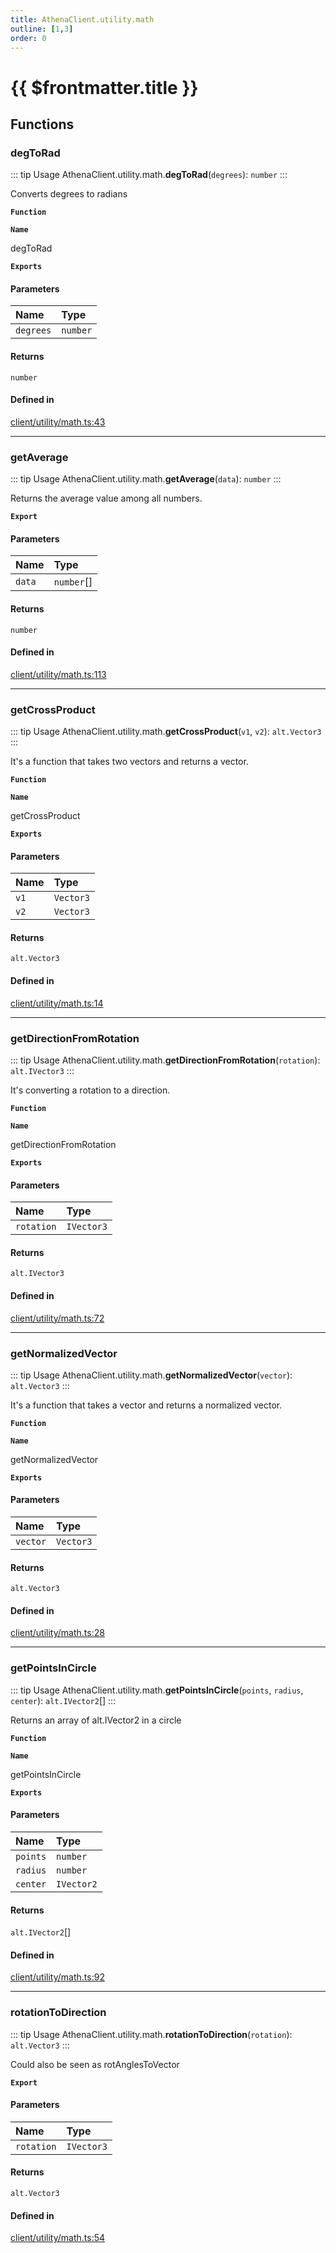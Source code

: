 ```yaml
---
title: AthenaClient.utility.math
outline: [1,3]
order: 0
---
```


# {{ $frontmatter.title }}


## Functions

### degToRad

::: tip Usage
AthenaClient.utility.math.**degToRad**(`degrees`): `number`
:::

Converts degrees to radians

**`Function`**

**`Name`**

degToRad

**`Exports`**

#### Parameters

| Name | Type |
| :------ | :------ |
| `degrees` | `number` |

#### Returns

`number`

#### Defined in

[client/utility/math.ts:43](https://github.com/Stuyk/altv-athena/blob/217ba5f/src/core/client/utility/math.ts#L43)

___

### getAverage

::: tip Usage
AthenaClient.utility.math.**getAverage**(`data`): `number`
:::

Returns the average value among all numbers.

**`Export`**

#### Parameters

| Name | Type |
| :------ | :------ |
| `data` | `number`[] |

#### Returns

`number`

#### Defined in

[client/utility/math.ts:113](https://github.com/Stuyk/altv-athena/blob/217ba5f/src/core/client/utility/math.ts#L113)

___

### getCrossProduct

::: tip Usage
AthenaClient.utility.math.**getCrossProduct**(`v1`, `v2`): `alt.Vector3`
:::

It's a function that takes two vectors and returns a vector.

**`Function`**

**`Name`**

getCrossProduct

**`Exports`**

#### Parameters

| Name | Type |
| :------ | :------ |
| `v1` | `Vector3` |
| `v2` | `Vector3` |

#### Returns

`alt.Vector3`

#### Defined in

[client/utility/math.ts:14](https://github.com/Stuyk/altv-athena/blob/217ba5f/src/core/client/utility/math.ts#L14)

___

### getDirectionFromRotation

::: tip Usage
AthenaClient.utility.math.**getDirectionFromRotation**(`rotation`): `alt.IVector3`
:::

It's converting a rotation to a direction.

**`Function`**

**`Name`**

getDirectionFromRotation

**`Exports`**

#### Parameters

| Name | Type |
| :------ | :------ |
| `rotation` | `IVector3` |

#### Returns

`alt.IVector3`

#### Defined in

[client/utility/math.ts:72](https://github.com/Stuyk/altv-athena/blob/217ba5f/src/core/client/utility/math.ts#L72)

___

### getNormalizedVector

::: tip Usage
AthenaClient.utility.math.**getNormalizedVector**(`vector`): `alt.Vector3`
:::

It's a function that takes a vector and returns a normalized vector.

**`Function`**

**`Name`**

getNormalizedVector

**`Exports`**

#### Parameters

| Name | Type |
| :------ | :------ |
| `vector` | `Vector3` |

#### Returns

`alt.Vector3`

#### Defined in

[client/utility/math.ts:28](https://github.com/Stuyk/altv-athena/blob/217ba5f/src/core/client/utility/math.ts#L28)

___

### getPointsInCircle

::: tip Usage
AthenaClient.utility.math.**getPointsInCircle**(`points`, `radius`, `center`): `alt.IVector2`[]
:::

Returns an array of alt.IVector2 in a circle

**`Function`**

**`Name`**

getPointsInCircle

**`Exports`**

#### Parameters

| Name | Type |
| :------ | :------ |
| `points` | `number` |
| `radius` | `number` |
| `center` | `IVector2` |

#### Returns

`alt.IVector2`[]

#### Defined in

[client/utility/math.ts:92](https://github.com/Stuyk/altv-athena/blob/217ba5f/src/core/client/utility/math.ts#L92)

___

### rotationToDirection

::: tip Usage
AthenaClient.utility.math.**rotationToDirection**(`rotation`): `alt.Vector3`
:::

Could also be seen as rotAnglesToVector

**`Export`**

#### Parameters

| Name | Type |
| :------ | :------ |
| `rotation` | `IVector3` |

#### Returns

`alt.Vector3`

#### Defined in

[client/utility/math.ts:54](https://github.com/Stuyk/altv-athena/blob/217ba5f/src/core/client/utility/math.ts#L54)
